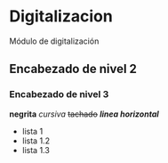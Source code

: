 # Digitalizacion
Módulo de digitalización
## Encabezado de nivel 2
### Encabezado de nivel 3
**negrita**
*cursiva*
~~tachado~~
***linea horizontal***
- lista 1
- lista 1.2
- lista 1.3
